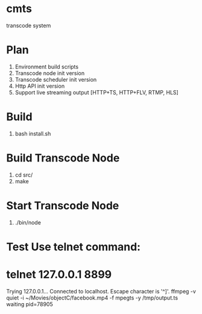 # cmts
transcode system


# Plan
1. Environment build scripts
2. Transcode node init version
3. Transcode scheduler init version
4. Http API init version
5. Support live streaming output [HTTP+TS, HTTP+FLV, RTMP, HLS]

# Build
1. bash install.sh

# Build Transcode Node
1. cd src/
2. make

# Start Transcode Node
1. ./bin/node


# Test Use telnet command:

 # telnet 127.0.0.1 8899
 Trying 127.0.0.1...
 Connected to localhost.
 Escape character is '^]'.
 ffmpeg -v quiet -i ~/Movies/objectC/facebook.mp4 -f mpegts -y /tmp/output.ts
 waiting pid=78905



